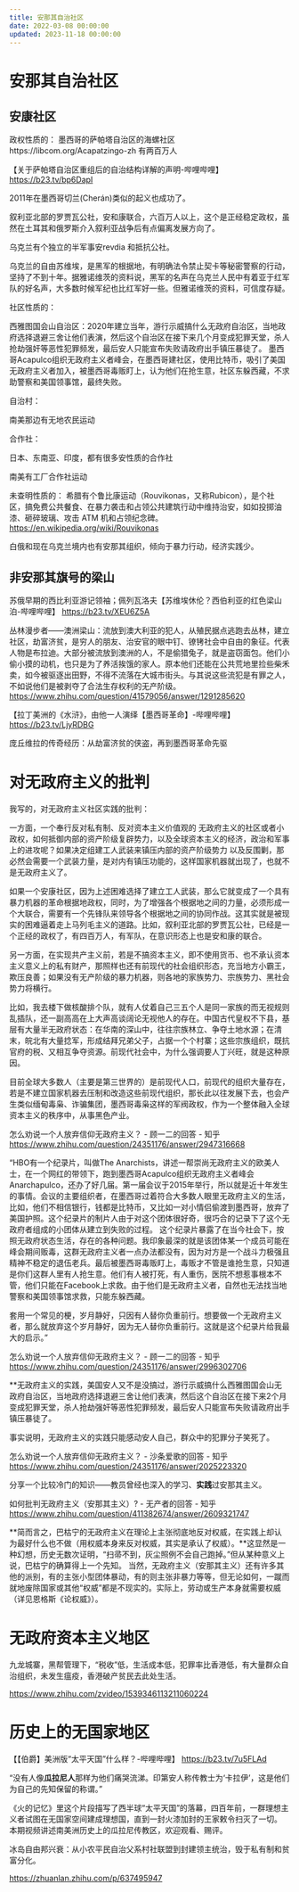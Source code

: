 ```yaml
---
title: 安那其自治社区
date: 2022-03-08 00:00:00
updated: 2023-11-18 00:00:00
---
```



# 安那其自治社区

## 安康社区

政权性质的：
墨西哥的萨帕塔自治区的海螺社区https://libcom.org/Acapatzingo-zh 有两百万人

【关于萨帕塔自治区重组后的自治结构详解的声明-哔哩哔哩】 https://b23.tv/bp6DapI

2011年在墨西哥切兰(Cherán)类似的起义也成功了。

叙利亚北部的罗贾瓦公社，安和康联合，六百万人以上，这个是正经稳定政权，虽然在土耳其和俄罗斯介入叙利亚战争后有点偏离发展方向了。

乌克兰有个独立的半军事安revdia 和抵抗公社。

乌克兰的自由苏维埃，是黑军的根据地，有明确法令禁止契卡等秘密警察的行动，坚持了不到十年。据雅诺维茨的资料说，黑军的名声在乌克兰人民中有着亚于红军队的好名声，大多数时候军纪也比红军好一些。但雅诺维茨的资料，可信度存疑。

社区性质的：

西雅图国会山自治区：2020年建立当年，游行示威搞什么无政府自治区，当地政府选择退避三舍让他们表演，然后这个自治区在接下来几个月变成犯罪天堂，杀人抢劫强奸等恶性犯罪频发，最后安人只能宣布失败请政府出手镇压暴徒了。
墨西哥Acapulco组织无政府主义者峰会，在墨西哥建社区，使用比特币，吸引了美国无政府主义者加入，被墨西哥毒贩盯上，认为他们在抢生意，社区东躲西藏，不求助警察和美国领事馆，最终失败。

自治村：

南美那边有无地农民运动

合作社：

日本、东南亚、印度，都有很多安性质的合作社

南美有工厂合作社运动

未查明性质的：
希腊有个鲁比康运动（Rouvikonas，又称Rubicon），是个社区，搞免费公共餐食、在暴力袭击和占领公共建筑行动中维持治安，如如投掷油漆、砸碎玻璃、攻击 ATM 机和占领纪念碑。https://en.wikipedia.org/wiki/Rouvikonas

白俄和现在乌克兰境内也有安那其组织，倾向于暴力行动，经济实践少。

## 非安那其旗号的梁山
苏俄早期的西比利亚游记领袖；佩列瓦洛夫【苏维埃休伦？西伯利亚的红色梁山泊-哔哩哔哩】 https://b23.tv/XEU6Z5A

丛林漫步者——澳洲梁山：流放到澳大利亚的犯人，从殖民据点逃跑去丛林，建立社区，劫富济贫，是穷人的朋友、治安官的眼中钉、镣铐社会中自由的象征。代表人物是布拉迪。大部分被流放到澳洲的人，不是偷猎兔子，就是盗窃面包。他们小偷小摸的动机，也只是为了养活挨饿的家人。原本他们还能在公共荒地里捡些柴禾卖，如今被驱逐出田野，不得不流落在大城市街头。与其说这些流犯是有罪之人，不如说他们是被剥夺了合法生存权利的无产阶级。
https://www.zhihu.com/question/41579056/answer/1291285620

【拉丁美洲的《水浒》，由他一人演绎【墨西哥革命】-哔哩哔哩】 https://b23.tv/LjyRDBG

庞丘维拉的传奇经历：从劫富济贫的侠盗，再到墨西哥革命先驱

# 对无政府主义的批判

我写的，对无政府主义社区实践的批判：

一方面，一个奉行反对私有制、反对资本主义价值观的 无政府主义的社区或者小政权，如何抵御内部的资产阶级复辟势力，以及全球资本主义的经济，政治和军事上的进攻呢？如果决定组建工人武装来镇压内部的资产阶级势力 以及反围剿，那必然会需要一个武装力量，是对内有镇压功能的，这样国家机器就出现了，也就不是无政府主义了。

如果一个安康社区，因为上述困难选择了建立工人武装，那么它就变成了一个具有暴力机器的革命根据地政权，同时，为了增强各个根据地之间的力量，必须形成一个大联合，需要有一个先锋队来领导各个根据地之间的协同作战。这其实就是被现实的困难逼着走上马列毛主义的道路。比如，叙利亚北部的罗贾瓦公社，已经是一个正经的政权了，有四百万人，有军队，在意识形态上也是安和康的联合。

另一方面，在实现共产主义前，若是不搞资本主义，即不使用货币、也不承认资本主义意义上的私有财产，那照样也还有前现代的社会组织形态，充当地方小霸王，欺压良善；如果没有无产阶级的暴力机器，则各地的家族势力、宗族势力、黑社会势力将横行。

比如，我去楼下做核酸排个队，就有人仗着自己三五个人是同一家族的而无视规则乱插队，还一副高高在上大声高谈阔论无视他人的存在。中国古代皇权不下县，基层有大量半无政府状态：在华南的深山中，往往宗族林立、争夺土地水源；在清末，皖北有大量捻军，形成结拜兄弟父子，占据一个个村寨；这些宗族组织，既抗官府的税、又相互争夺资源。前现代社会中，为什么强调要人丁兴旺，就是这种原因。

目前全球大多数人（主要是第三世界的）是前现代人口，前现代的组织大量存在，若是不建立国家机器去压制和改造这些前现代组织，那长此以往发展下去，也会产生类似缅甸毒枭、诈骗集团，墨西哥毒枭这样的军阀政权，作为一个整体融入全球资本主义的秩序中，从事黑色产业。

怎么劝说一个人放弃信仰无政府主义？ - 顾一二的回答 - 知乎
https://www.zhihu.com/question/24351176/answer/2947316668

“HBO有一个纪录片，叫做The Anarchists，讲述一帮崇尚无政府主义的欧美人士，在一个网红的带领下，跑到墨西哥Acapulco组织无政府主义者峰会Anarchapulco，还办了好几届。第一届会议于2015年举行，所以就是近十年发生的事情。会议的主要组织者，在墨西哥过着符合大多数人眼里无政府主义的生活，比如，他们不相信银行，钱都是比特币，又比如一对小情侣偷渡到墨西哥，放弃了美国护照。这个纪录片的制片人由于对这个团体很好奇，很巧合的记录下了这个无政府者组成的小团体从建立到失败的过程。
这个纪录片暴露了在当今社会下，按照无政府状态生活，存在的各种问题。我印象最深的就是该团体某一个成员可能在峰会期间贩毒，这群无政府主义者一点办法都没有，因为对方是一个战斗力极强且精神不稳定的退伍老兵。最后被墨西哥毒贩盯上，毒贩才不管是谁抢生意，只知道是你们这群人里有人抢生意。他们有人被打死，有人重伤，医院不想惹事根本不管，他们只能在Facebook上求救。由于他们是无政府主义者，自然也无法找当地警察和美国领事馆求救，只能东躲西藏。

套用一个常见的梗，岁月静好，只因有人替你负重前行。想要做一个无政府主义者，那么就放弃这个岁月静好，因为无人替你负重前行。这就是这个纪录片给我最大的启示。”

怎么劝说一个人放弃信仰无政府主义？ - 顾一二的回答 - 知乎
https://www.zhihu.com/question/24351176/answer/2996302706

**无政府主义的实践，美国安人又不是没搞过，游行示威搞什么西雅图国会山无政府自治区，当地政府选择退避三舍让他们表演，然后这个自治区在接下来2个月变成犯罪天堂，杀人抢劫强奸等恶性犯罪频发，最后安人只能宣布失败请政府出手镇压暴徒了。


事实说明，无政府主义的实践只能感动安人自己，群众中的犯罪分子笑死了。

怎么劝说一个人放弃信仰无政府主义？ - 沙条爱歌的回答 - 知乎
https://www.zhihu.com/question/24351176/answer/2025223320

分享一个比较冷门的知识——教员曾经也深入的学习、**实践**过安那其主义。

如何批判无政府主义（安那其主义）? - 无产者的回答 - 知乎
https://www.zhihu.com/question/411382674/answer/2609321747

**简而言之，巴枯宁的无政府主义在理论上主张彻底地反对权威，在实践上却认为最好什么也不做（用权威本身来反对权威，其实是承认了权威）。**这显然是一种幻想，历史无数次证明，“扫帚不到，灰尘照例不会自己跑掉。”但从某种意义上说，巴枯宁的确算得上一个先知。
当然，无政府主义（安那其主义）还有许多其他的派别，有的主张小型团体暴动，有的则主张非暴力等等，但无论如何，一蹴而就地废除国家或其他“权威”都是不现实的。实际上，劳动或生产本身就需要权威（详见恩格斯《论权威》）。

# 无政府资本主义地区

九龙城寨，黑帮管理下，“税收”低，生活成本低，犯罪率比香港低，有大量群众自治组织，未发生瘟疫，香港破产贫民去此处生活。

https://www.zhihu.com/zvideo/1539346113211060224

# 历史上的无国家地区

【【伯爵】美洲版“太平天国”什么样？-哔哩哔哩】 https://b23.tv/7u5FLAd

“没有人像**瓜拉尼人**那样为他们痛哭流涕。印第安人称传教士为‘卡拉伊’，这是他们为自己的先知保留的称谓。”

《火的记忆》里这个片段描写了西半球“太平天国”的落幕，四百年前，一群理想主义者试图在无国家空间建成理想国，直到一封火漆加封的王家敕令扫灭了一切。
本期视频讲述南美洲历史上的瓜拉尼传教区，欢迎观看、赐评。

冰岛自由邦兴衰：从小农平民自治父系村社联盟到封建领主统治，毁于私有制和贫富分化。

https://zhuanlan.zhihu.com/p/637495947
